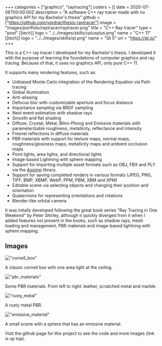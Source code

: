 +++
categories = ["graphics", "raytracing"]
coders = []
date = 2020-07-06T00:00:00Z
description = "A software C++ ray tracer made with no graphics API for my Bachelor's thesis"
github = ["https://github.com/yordrar/thesis-raytracer"]
image = "images/portfolio/raytracer/raytracer.png"
title = "C++ Ray tracer"
type = "post"
[[tech]]
logo = "../../images/skills/cplusplus.png"
name = "C++ 11"
[[tech]]
logo = "../../images/skills/qt.png"
name = "Qt 5"
url = "https://qt.io/"
+++

This is a C++ ray tracer I developed for my Bachelor's thesis.
I developed it with the purpose of learning the foundations of computer graphics and ray tracing.
Because of that, it uses no graphics API, only pure C++ 11.

It supports many rendering features, such as:
- Unbiased Monte Carlo integration of the Rendering Equation via Path tracing
- Global illumination
- Anti-aliasing
- Defocus blur with customizable aperture and focus distance
- Importance sampling via BRDF sampling
- Next event estimation with shadow rays
- Smooth and flat shading
- Diffuse, Crystal, Metal, Blinn-Phong and Emissive materials with parameterizable roughness, metallicity, reflectance and intensity
- Fresnel reflections in diffuse materials
- PBR materials with support for texture maps, normal maps, roughness/glosiness maps, metallicity maps and ambient occlusion maps
- Point lights, area lights, and directional lights
- Image-based Lightning with sphere mapping
- Support for importing multiple asset formats such as OBJ, FBX and PLY via the [Assimp](http://assimp.org/) library.
- Support for saving completed renders in various formats (JPEG, PNG, TIFF, BMP, XBMP, WebP, PPM, PBM, XBM and XPM)
- Editable scene via selecting objects and changing their position and orientation
- Quaternions for representing orientations and rotations
- Blender-like orbital camera

It was initally developed following the great book series "Ray Tracing in One Weekend" by Peter Shirley, although it quickly diverged from it when I added features not present in the books, such as shadow rays, mesh loading and management, PBR materials and image-based lightning with sphere mapping.

## Images

!["cornell_box"](../../images/portfolio/raytracer/raytracer.png "Cornell box")

A classic cornell box with one area light at the ceiling.

!["pbr_materials"](../../images/portfolio/raytracer/pbr_materials.png "PBR materials")

Some PBR materials. From left to right: leather, scratched metal and marble.

!["rusty_metal"](../../images/portfolio/raytracer/rusty_metal.png "Rusty metal PBR")

A rusty metal PBR.

!["emissive_material"](../../images/portfolio/raytracer/emissive_material.png "Emissive material")

A small scene with a sphere that has an emissive material.

Visit the github page for this project to see the code and more images (link is up top).